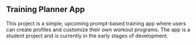 ## Training Planner App

This project is a simple, upcoming prompt-based training app where users can create profiles and customize their own workout programs. 
The app is a student project and is currently in the early stages of development.


